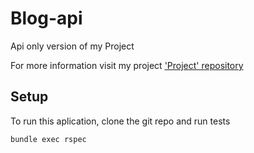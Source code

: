 # Blog-api
Api only version of my Project 

For more information visit my project ['Project' repository](https://github.com/casualnick/Project)

## Setup 
To run this aplication, clone the git repo and run tests

```
bundle exec rspec
```

